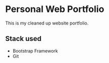 # Personal Web Portfolio
This is my cleaned up website portfolio.

Stack used
----------
- Bootstrap Framework
- Git
